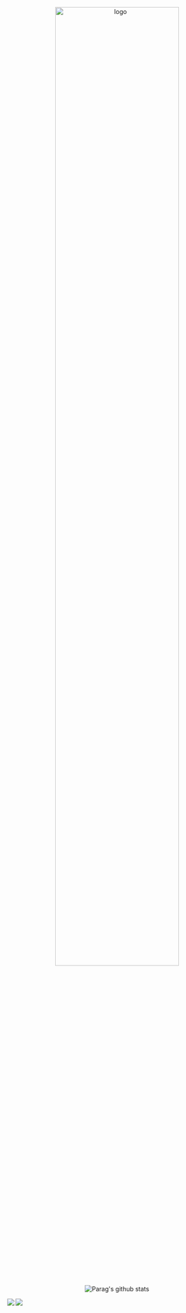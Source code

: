 <p align="center">
  <img src="https://github.com/Parag357/Parag357/blob/master/logo.png" alt="logo" width="75%" height="auto">
  <img src="https://github-readme-stats.vercel.app/api?username=Parag357&theme=gruvbox&show_icons=true&hide=issues&text_color=ffff9f" alt="Parag's github stats">
</p>


<a href="https://github.com/Parag357/covid-19-awareness">
  <img align="left" src="https://github-readme-stats.vercel.app/api/pin/?username=Parag357&repo=covid-19-awareness" />
</a>
<a href="https://github.com/Parag357/Attendance-Manager">
  <img align="left" src="https://github-readme-stats.vercel.app/api/pin/?username=Parag357&repo=Attendance-Manager" />
</a>
